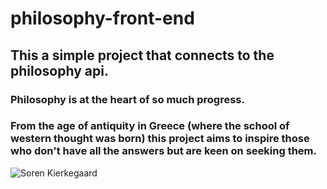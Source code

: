 # philosophy-front-end

## This a simple project that connects to the philosophy api. 

### Philosophy is at the heart of so much progress.
### From the age of antiquity in Greece (where the school of western thought was born) this project aims to inspire those who don't have all the answers but are keen on seeking them.

![Soren Kierkegaard](https://user-images.githubusercontent.com/19718689/166156571-a86a6969-d63f-4c9d-ac67-c9279e8621dd.jpg)
